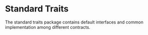 # Standard Traits

The standard traits package contains default interfaces and common implementation among different contracts.
